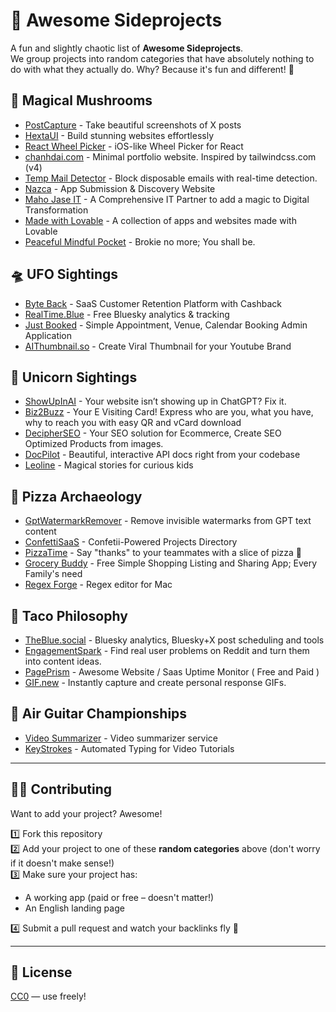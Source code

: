# 🚀 Awesome Sideprojects

A fun and slightly chaotic list of **Awesome Sideprojects**.  
We group projects into random categories that have absolutely nothing to do with what they actually do. Why? Because it's fun and different! 🎉

## 🎩 Magical Mushrooms

- [PostCapture](https://postcapture.com) - Take beautiful screenshots of X posts
- [HextaUI](https://hextaui.com) - Build stunning websites effortlessly
- [React Wheel Picker](https://react-wheel-picker.chanhdai.com) - iOS-like Wheel Picker for React
- [chanhdai.com](https://chanhdai.com) - Minimal portfolio website. Inspired by tailwindcss.com (v4)
- [Temp Mail Detector](https://tempmaildetector.com) - Block disposable emails with real-time detection.
- [Nazca](https://nazca.my) - App Submission & Discovery Website
- [Maho Jase IT](https://www.mjit.in) - A Comprehensive IT Partner to add a magic to Digital Transformation
- [Made with Lovable](https://madewithlovable.com) - A collection of apps and websites made with Lovable
- [Peaceful Mindful Pocket](https://peacefulmindfulpocket.com) - Brokie no more; You shall be.

## 🛸 UFO Sightings

- [Byte Back](https://byteback.pro) - SaaS Customer Retention Platform with Cashback
- [RealTime.Blue](https://realtime.blue) - Free Bluesky analytics & tracking
- [Just Booked](https://justbooked.mjit.in) - Simple Appointment, Venue, Calendar Booking Admin Application
- [AIThumbnail.so](https://aithumbnail.so) - Create Viral Thumbnail for your Youtube Brand

## 🦄 Unicorn Sightings

- [ShowUpInAI](https://showupinai.com) - Your website isn’t showing up in ChatGPT? Fix it.
- [Biz2Buzz](https://biz2buzz.in) - Your E Visiting Card! Express who are you, what you have, why to reach you with easy QR and vCard download
- [DecipherSEO](https://decipherseo.com) - Your SEO solution for Ecommerce, Create SEO Optimized Products from images.
- [DocPilot](https://docpilot.dev/) - Beautiful, interactive API docs right from your codebase
- [Leoline](https://leoline.fun) - Magical stories for curious kids

## 🍕 Pizza Archaeology

- [GptWatermarkRemover](https://gpt-watermark-remover.com) - Remove invisible watermarks from GPT text content
- [ConfettiSaaS](https://confettisaas.com) - Confetii-Powered Projects Directory
- [PizzaTime](https://pizza-time.app) - Say "thanks" to your teammates with a slice of pizza 🍕
- [Grocery Buddy](https://grocerybuddy.mjit.in) - Free Simple Shopping Listing and Sharing App; Every Family's need
- [Regex Forge](https://regexforge.com) - Regex editor for Mac

## 🌮 Taco Philosophy

- [TheBlue.social](https://theblue.social) - Bluesky analytics, Bluesky+X post scheduling and tools
- [EngagementSpark](https://engagementspark.xyz/) - Find real user problems on Reddit and turn them into content ideas.
- [PagePrism](https://pageprism.com) - Awesome Website / Saas Uptime Monitor ( Free and Paid )
- [GIF.new](https://www.gif.new/) - Instantly capture and create personal response GIFs.

## 🎸 Air Guitar Championships

- [Video Summarizer](https://summarizevideo.ai) - Video summarizer service
- [KeyStrokes](https://www.keystrok.es) - Automated Typing for Video Tutorials

---

## 🧙‍♂️ Contributing

Want to add your project? Awesome!

1️⃣ Fork this repository  
2️⃣ Add your project to one of these **random categories** above (don't worry if it doesn't make sense!)  
3️⃣ Make sure your project has:

- A working app (paid or free – doesn't matter!)
- An English landing page

4️⃣ Submit a pull request and watch your backlinks fly 🚀

---

## 📜 License

[CC0](https://creativecommons.org/publicdomain/zero/1.0/) — use freely!
